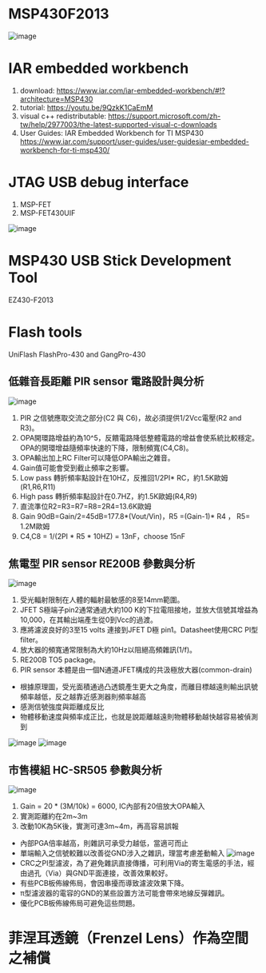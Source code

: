 # MSP430F2013
![image](image/pinout.png)
# IAR embedded workbench
 1. download: https://www.iar.com/iar-embedded-workbench/#!?architecture=MSP430
 2. tutorial: https://youtu.be/9QzkK1CaEmM
 3. visual c++ redistributable: https://support.microsoft.com/zh-tw/help/2977003/the-latest-supported-visual-c-downloads
 4. User Guides: IAR Embedded Workbench for TI MSP430 https://www.iar.com/support/user-guides/user-guidesiar-embedded-workbench-for-ti-msp430/
 
# JTAG USB debug interface
 1. MSP-FET
 2. MSP-FET430UIF
 
 ![image](image/MSP430_JTAG_2_wire_pinout.jpg)
# MSP430 USB Stick Development Tool
  EZ430-F2013
# Flash tools 
  UniFlash
  FlashPro-430 and GangPro-430
  
## 低雜音長距離 PIR sensor 電路設計與分析
 ![image](image/pir_low_pass.png)
 1. PIR 之信號應取交流之部分(C2 與 C6)，故必須提供1/2Vcc電壓(R2 and R3)。
 2. OPA開環路增益約為10^5，反饋電路降低整體電路的增益會使系統比較穩定。OPA的開環增益隨頻率快速的下降，限制頻寬(C4,C8)。
 3. OPA輸出加上RC Filter可以降低OPA輸出之雜音。
 4. Gain值可能會受到截止頻率之影響。
 5. Low pass 轉折頻率點設計在10HZ，反推回1/2PI* RC，約1.5K歐姆(R1,R6,R11)
 6. High pass 轉折頻率點設計在0.7HZ，約1.5K歐姆(R4,R9)
 7. 直流準位R2=R3=R7=R8=2R4=13.6K歐姆
 8. Gain 90dB=Gain/2=45dB=177.8*(Vout/Vin)，R5 =(Gain-1)* R4 ， R5= 1.2M歐姆
 9. C4,C8 = 1/(2PI * R5 * 10HZ) = 13nF，choose 15nF 
 
 ## 焦電型 PIR sensor RE200B 參數與分析
 ![image](image/RE200B_data.png)
 1. 受光輻射限制在人體的輻射最敏感的8至14mm範圍。
 2. JFET S極端子pin2通常通過大約100 K的下拉電阻接地，並放大信號其增益為10,000，在其輸出端產生從0到Vcc的過渡。
 3. 應將濾波良好的3至15 volts 連接到JFET D極 pin1。Datasheet使用CRC PI型filter。
 4. 放大器的頻寬通常限制為大約10Hz以阻絕高頻雜訊(1/f)。
 5. RE200B TO5 package。
 6. PIR sensor 本體是由一個N通道JFET構成的共汲極放大器(common-drain)
 * 根據原理圖，受光面積通過凸透鏡產生更大之角度，而離目標越遠則輸出訊號頻率越低，反之越靠近感測器則頻率越高
 * 感測信號強度與距離成反比
 * 物體移動速度與頻率成正比，也就是說距離越遠則物體移動越快越容易被偵測到
 
 ![image](image/RE200B_howto.png)
 ![image](image/RE200B_TYPICAL_CONFIGURATION.png)


## 市售模組 HC-SR505 參數與分析
 ![image](image/HC-SR505_pir_module_circuit.png)
1. Gain = 20 * (3M/10k) = 6000, IC內部有20倍放大OPA輸入
2. 實測距離約在2m~3m
3. 改動10K為5K後，實測可達3m~4m，再高容易誤報
* 內部PGA倍率越高，則雜訊可承受力越低，當適可而止
* 單端輸入之信號較難以改善從GND涉入之雜訊，理當考慮差動輸入
![image](image/EMC-pi.jpg)
* CRC之PI型濾波，為了避免雜訊直接傳播，可利用Via的寄生電感的手法，經由過孔（Via）與GND平面連接，改善效果較好。
* 有些PCB板佈線佈局，會因串擾而導致濾波效果下降。
* π型濾波器的電容的GND的某些設置方法可能會帶來地線反彈雜訊。
* 優化PCB板佈線佈局可避免這些問題。

 
 
 # 菲涅耳透鏡（Frenzel Lens）作為空間之補償
 
   
